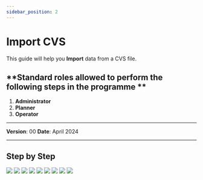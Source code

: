 ```yaml
---
sidebar_position: 2
---
```


# Import CVS

This guide will help you **Import** data from a CVS file.

## **Standard roles allowed to perform the following steps in the programme **

1.	**Administrator**
2.	**Planner**
3.	**Operator**

------------

**Version**: 00
**Date**: April 2024

------------
## **Step by Step**

![](/img/15.Imports/Imports8.png)
![](/img/15.Imports/Imports9.png)
![](/img/15.Imports/Imports10.png)
![](/img/15.Imports/Imports11.png)
![](/img/15.Imports/Imports12.png)
![](/img/15.Imports/Imports13.png)
![](/img/15.Imports/Imports14.png)
![](/img/15.Imports/Imports15.png)
![](/img/15.Imports/Imports16.png)
